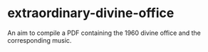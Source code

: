 # extraordinary-divine-office
An aim to compile a PDF containing the 1960 divine office and the corresponding music.
